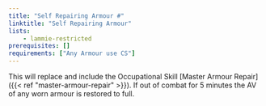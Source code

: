 ```yaml
---
title: "Self Repairing Armour #"
linktitle: "Self Repairing Armour"
lists:
    - lammie-restricted
prerequisites: []
requirements: ["Any Armour use CS"]
---
```

This will replace and include the Occupational Skill [Master Armour Repair]({{< ref "master-armour-repair" >}}). If out of combat for 5 minutes the AV of any worn armour is restored to full.